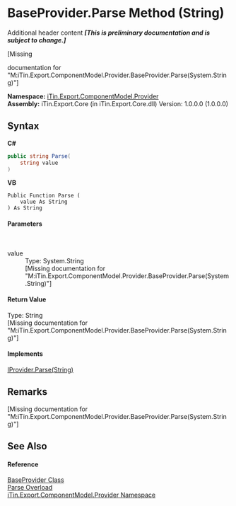 # BaseProvider.Parse Method (String)
Additional header content _**\[This is preliminary documentation and is subject to change.\]**_

\[Missing <summary> documentation for "M:iTin.Export.ComponentModel.Provider.BaseProvider.Parse(System.String)"\]

**Namespace:**&nbsp;<a href="723a96b5-5779-2554-cf17-05149bfcb802">iTin.Export.ComponentModel.Provider</a><br />**Assembly:**&nbsp;iTin.Export.Core (in iTin.Export.Core.dll) Version: 1.0.0.0 (1.0.0.0)

## Syntax

**C#**<br />
``` C#
public string Parse(
	string value
)
```

**VB**<br />
``` VB
Public Function Parse ( 
	value As String
) As String
```


#### Parameters
&nbsp;<dl><dt>value</dt><dd>Type: System.String<br />\[Missing <param name="value"/> documentation for "M:iTin.Export.ComponentModel.Provider.BaseProvider.Parse(System.String)"\]</dd></dl>

#### Return Value
Type: String<br />\[Missing <returns> documentation for "M:iTin.Export.ComponentModel.Provider.BaseProvider.Parse(System.String)"\]

#### Implements
<a href="42365b38-cff9-7637-c8ff-056b4b7afe08">IProvider.Parse(String)</a><br />

## Remarks
\[Missing <remarks> documentation for "M:iTin.Export.ComponentModel.Provider.BaseProvider.Parse(System.String)"\]

## See Also


#### Reference
<a href="f3556fb2-c7e1-5904-974e-18f789583e49">BaseProvider Class</a><br /><a href="93436680-95ae-d285-e194-d815b7e3a135">Parse Overload</a><br /><a href="723a96b5-5779-2554-cf17-05149bfcb802">iTin.Export.ComponentModel.Provider Namespace</a><br />